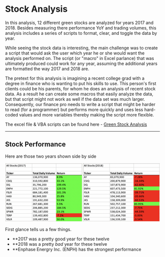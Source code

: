 # Stock Analysis

In this analysis, 12 different green stocks are analyzed for years 2017 and 2018. Besides measuring there performance YoY and trading volumes, this analysis includes a series of scripts to format, clear, and toggle the data by year.

While seeing the stock data is interesting, the main challenge was to create a script that would ask the user which year he or she would want the analysis performed on. The script (or "macro" in Excel parlance) that was ultimately produced could work for any year, assuming the additional years are formatted the way 2017 and 2018 are. 

The pretext for this analysis is imagining a recent college grad with a degree in finance who is wanting to put his skills to use. This person's first clients could be his parents, for whom he does an analysis of recent stock data. As a result he can create some macros that easily analyze the data, but that script might not work as well if the data set was much larger. Consequently, our finance pro needs to write a script that might be harder to read (for a programmer) but performs more quickly and uses less hard-coded values and more variables thereby making the script more flexible. 

The excel file & VBA scripts can be found here - [Green Stock Analysis](https://github.com/carlosjennings1991/stock-analysis/blob/main/VBA_Challenge.xlsm)

---

## Stock Performance

Here are those two years shown side by side

![stocks from both years](https://github.com/carlosjennings1991/stock-analysis/blob/main/Resources/Stocks_2017_and_2018.png)

First glance tells us a few things. 

- **2017 was a pretty good year for these twelve
- **2018 was a pretty *bad* year for these twelve
- **Enphase Energry Inc. (ENPH) has the strongest performance

